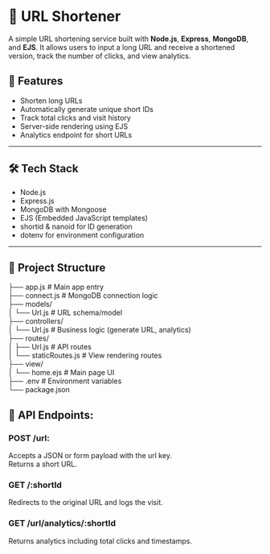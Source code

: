 # 🔗 URL Shortener

A simple URL shortening service built with **Node.js**, **Express**, **MongoDB**, and **EJS**. It allows users to input a long URL and receive a shortened version, track the number of clicks, and view analytics.

## 🚀 Features

- Shorten long URLs
- Automatically generate unique short IDs
- Track total clicks and visit history
- Server-side rendering using EJS
- Analytics endpoint for short URLs

---

## 🛠️ Tech Stack

- Node.js
- Express.js
- MongoDB with Mongoose
- EJS (Embedded JavaScript templates)
- shortid & nanoid for ID generation
- dotenv for environment configuration

---

## 📁 Project Structure
├── app.js # Main app entry <br>
├── connect.js # MongoDB connection logic <br>
├── models/ <br>
│ └── Url.js # URL schema/model <br>
├── controllers/ <br>
│ └── Url.js # Business logic (generate URL, analytics) <br>
├── routes/ <br>
│ ├── Url.js # API routes <br>
│ └── staticRoutes.js # View rendering routes <br>
├── view/ <br>
│ └── home.ejs # Main page UI <br>
├── .env # Environment variables <br>
└── package.json


<h2>📡 API Endpoints:</h2>
<h3>POST /url:</h3>
Accepts a JSON or form payload with the url key.<br>
Returns a short URL.

<h3>GET /:shortId</h3>
Redirects to the original URL and logs the visit.

<h3>GET /url/analytics/:shortId</h3>
Returns analytics including total clicks and timestamps.
